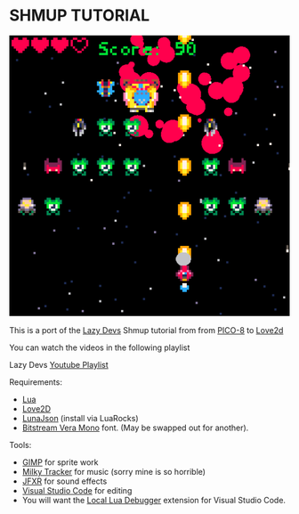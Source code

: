 SHMUP TUTORIAL
===
![screenshot](screenshot.png)

This is a port of the [Lazy Devs](https://www.youtube.com/c/LazyDevs)  Shmup tutorial from 
from [PICO-8](https://www.lexaloffle.com/pico-8.php) to [Love2d](https://love2d.org)

You can watch the videos in the following playlist

Lazy Devs [Youtube Playlist](https://www.youtube.com/playlist?list=PLea8cjCua_P3Sfq4XJqNVbd1vsWnh7LZd)

Requirements:
* [Lua](lua.org)
* [Love2D](https://love2d.org/)
* [LunaJson](https://luarocks.org/modules/grafi/lunajson) (install via LuaRocks)
* [Bitstream Vera Mono](https://www.1001fonts.com/bitstream-vera-sans-mono-font.html) font. (May be swapped out for another).

Tools:
* [GIMP](gimp.org) for sprite work
* [Milky Tracker](https://milkytracker.org/) for music (sorry mine is so horrible)
* [JFXR](https://jfxr.frozenfractal.com/) for sound effects
* [Visual Studio Code](https://code.visualstudio.com/) for editing
* You will want the [Local Lua Debugger](https://marketplace.visualstudio.com/items?itemName=tomblind.local-lua-debugger-vscode) extension for Visual Studio Code.